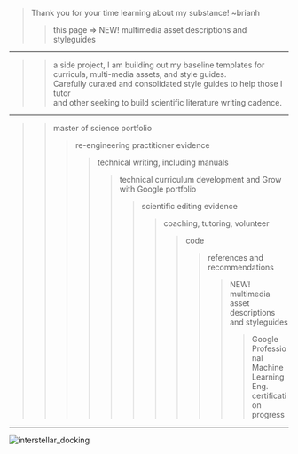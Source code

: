 > Thank you for your time learning about my substance! ~brianh
>> this page => NEW! multimedia asset descriptions and styleguides  
----------
>> a side project, I am building out my baseline templates for curricula, multi-media assets, and style guides.  
>> Carefully curated and consolidated style guides to help those I tutor  
>> and other seeking to build scientific literature writing cadence. 
---------

>> master of science portfolio  
>>> re-engineering practitioner evidence  
>>>> technical writing, including manuals  
>>>>> technical curriculum development and Grow with Google portfolio  
>>>>>> scientific editing evidence  
>>>>>>> coaching, tutoring, volunteer        
>>>>>>>> code  
>>>>>>>>> references and recommendations 
>>>>>>>>>> NEW! multimedia asset descriptions and styleguides
>>>>>>>>>>> Google Professional Machine Learning Eng. certification progress  
--------------

![interstellar_docking](https://user-images.githubusercontent.com/59778456/200317941-8f81370f-bc52-465b-884f-547688374899.JPG)

